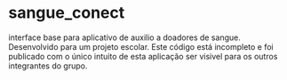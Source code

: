# sangue_conect
interface base para aplicativo de auxilio a doadores de sangue. Desenvolvido para um projeto escolar.
Este código está incompleto e foi publicado com o único intuito de esta aplicação ser visivel para os outros integrantes do grupo.
